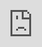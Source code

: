 ```yaml
---
date: 2021-06-17T13:09:52.639Z
author: HostNation
category: HostNation Film
title: '"It really makes me happy” Watch Sue and Julie discuss the benefits of
  befriending as they walk on Hampstead Heath'
---
```

<iframe src="https://player.vimeo.com/video/309762034?title=0&byline=0&portrait=0" frameBorder="0" allowfullscreen="" style="position:absolute;top:0;left:0;width:100%;height:100%"></iframe>
